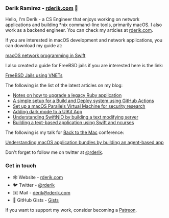 ### Derik Ramirez - [rderik.com](https://rderik.com) 👋

Hello, I'm Derik - a CS Engineer that enjoys working on network applications and building *nix command-line tools, primarily macOS. I also work as a backend engineer. You can check my articles at [rderik.com](https://rderik.com).

If you are interested in macOS development and network applications, you can download my guide at:

[macOS network programming in Swift](https://rderik.com/guides)

I also created a guide for FreeBSD jails if you are interested here is the link:

[FreeBSD Jails using VNETs](https://rderik.com/guides)

The following is the list of the latest articles on my blog:

- [Notes on how to upgrade a legacy Ruby application](https://rderik.com/blog/notes-on-how-to-upgrade-a-legacy-ruby-application/)
- [A simple setup for a Build and Deploy system using GitHub Actions](https://rderik.com/blog/a-simple-setup-for-a-build-and-deploy-system-using-github-actions/)
- [Set up a macOS Parallels Virtual Machine for security research](https://rderik.com/blog/set-up-a-macos-parallels-virtual-machine-for-security-research/)
- [Adding dark mode to a UIKit App](https://rderik.com/blog/adding-dark-mode-to-a-uikit-app/)
- [Understanding SwiftNIO by building a text modifying server](https://rderik.com/blog/understanding-swiftnio-by-building-a-text-modifying-server/)
- [Building a text-based application using Swift and ncurses](https://rderik.com/blog/building-a-text-based-application-using-swift-and-ncurses/)


The following is my talk for [Back to the Mac](https://backtomac.org) conference:

[Understanding macOS application bundles by building an agent-based app](https://youtu.be/OO-aanwkh0k)

Don't forget to follow me on twitter at [@rderik](https://twitter.com/rderik).

### Get in touch
- 🕸 Website - [rderik.com](https://rderik.com)
- 🐦 Twitter - [@rderik](https://twitter.com/rderik)
- ✉️ Mail - [derik@rderik.com](mailto:derik@rderik.com)
- 🐙 GitHub Gists - [Gists](https://gist.github.com/rderik)

If you want to support my work, consider becoming a [Patreon](https://www.patreon.com/rderik).